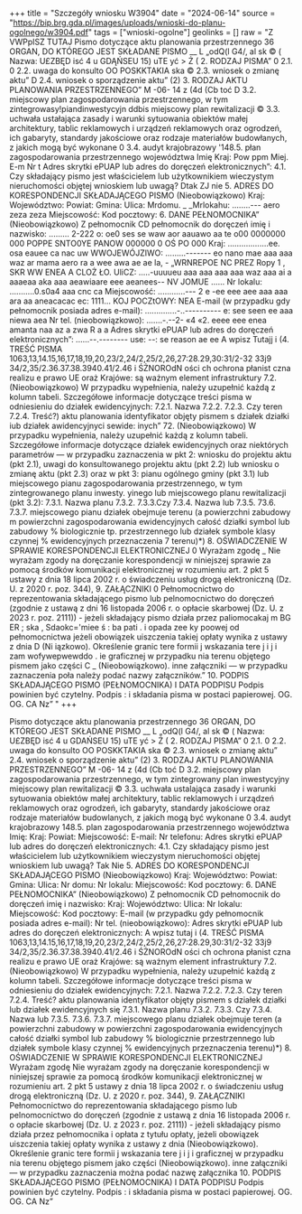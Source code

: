 +++
title = "Szczegóły wniosku W3904"
date = "2024-06-14"
source = "https://bip.brg.gda.pl/images/uploads/wnioski-do-planu-ogolnego/w3904.pdf"
tags = ["wnioski-ogolne"]
geolinks = []
raw = "Z VWPpISZ TUTAJ Pismo dotyczące aktu planowania przestrzennego 36 ORGAN, DO KTÓREGO JEST SKŁADANE PISMO __ L „odQ(l G4/, al sk © ( Nazwa: U£ZBĘD isć 4 u GDĄŃSEU 15) uTE yć > Ż ( 2. RODZAJ PISMA” 0 2.1. 0 2.2. uwaga do konsulto OO POSKKTAKIA ska  © 2.3. wniosek o zmianę aktu” D 2.4. wniosek o sporządzenie aktu” (2) 3. RODZAJ AKTU PLANOWANIA PRZESTRZENNEGO” M -06- 14 z (4d (Cb toć D 3.2. miejscowy plan zagospodarowania przestrzennego, w tym zintegrowasy!piandinwestycyjn ddbis miejscowy plan rewitalizacji © 3.3. uchwała ustałająca zasady i warunki sytuowania obiektów małej architektury, tablic reklamowych i urządzeń reklamowych oraz ogrodzeń, ich gabaryty, standardy jakościowe oraz rodzaje materiałów budowłanych, z jakich mogą być wykonane 0 3.4. audyt krajobrazowy '148.5. płan zagospodarowania przestrzennego województwa Imię Kraj: Pow ppm Miej. E-m Nr t Adres skrytki ePUAP lub adres do doręczeń elektronicznych”: 4.1. Czy składający pismo jest właścicielem lub użytkownikiem wieczystym nieruchomości objętej wnioskiem lub uwagą? Dtak ZJ nie 5. ADRES DO KORESPONDENCJI SKŁADAJĄCEGO PISMO (Nieobowiązkowo) Kraj: Województwo: Powiat: Gmina: Ulica: Mrdomu. _ _Mrlokahu: ........--- aero zeza zeza Miejscowość: Kod pocztowy: 6. DANE PEŁNOMOCNIKA” (Nieobowiązkowo) Z pełnomocnik CD pełnomocnik do doręczeń imię i nazwisko: ......... 2-222 o: oe0 ses se waw aor aauawo aa te o00 0000000 000 POPPE SNTO0YE PANOW 000000 0 OŚ PO 000 Kraj: ..................ee. osa eauee ca nac uw  WWOJEWÓJZIWO: .........------- eo nano mae aaa aaa waz ar mama aero ra a wee awa ae ae la, - „WRNREPOE NC PREZ Ropy 1 ,  SKR WW ENEA A CLOŻ ŁO. UliCZ: .....-uuuueu aaa aaa aaa aaa waz aaa ai a aaaeaa aka aaa aeawiaare eee aeanees-- NV JOMUE ...... Nr lokalu: ...........0.s0a4 aaa cnc ca Miejscowość: ............--- 2 e -ee eee aee aaa aaa ara aa aneacacac ec: 1111... KOJ POCZtOWY: NEA E-mail (w przypadku gdy pełnomocnik posiada adres e-mail): ..............-..---------- e: see seen ee aaa niewa aea Nr tel. (nieobowiązkowo): .......-.--2- «4 «2. eeee eee enea amanta naa az a zwa R a a Adres skrytki ePUAP lub adres do doręczeń elektronicznych”: ......--.-------- use: --: se reason ae ee A wpisz Tutajj i (4. TREŚĆ PISMA  1063,13,14.15,16,17,18,19,20,23/2,24/2,25/2,26,27:28.29,30:31/2-32 33j9 34/2,35/2.36.37.38.3940.41/2.46 i ŚŻNOROdN ości ch ochrona płanist czna realizu e prawo UE oraż Krajówe: są ważnym element infrastruktury 7.2. (Nieobowiązkowo) W przypadku wypełnienia, należy uzupełnić każdą z kolumn tabeli. Szczegółowe informacje dotyczące treści pisma w odniesieniu do działek ewidencyjnych: 7.2.1. Nazwa 7.2.2. 7.2.3. Czy teren 7.2.4. Treść?) aktu planowania identyfikator objęty pismem s działek działki iub działek awidencyjnyci sewide: inych” 72. (Nieobowiązkowo) W przypadku wypełnienia, należy uzupełnić każdą z kolumn tabeli. Szczegółowe informacje dotyczące działek ewidencyjnych oraz niektórych parametrów — w przypadku zaznaczenia w pkt 2: wniosku do projektu aktu (pkt 2.1), uwagi do konsultowanego projektu aktu (pkt 2.2) lub wniosku o zmianę aktu (pkt 2.3) oraz w pkt 3: pianu ogólnego gminy (pkt 3.1) lub miejscowego pianu zagospodarowania przestrzennego, w tym zintegrowanego planu inwesty. yinego lub miejscowego planu rewitalizacji (pkt 3.2): 7.3.1. Nazwa planu 7.3.2. 7.3.3.Czy  7.3.4. Nazwa lub 7.3.5. 73.6. 7.3.7. miejscowego pianu działek obejmuje terenu (a powierzchni  zabudowy m powierzchni zagospodarowania ewidencyjnych całość działki symbol lub zabudowy % biologicznie tp. przestrzennego lub działek symbole klasy czynnej % ewidencyjnych przeznaczenia  7 terenu)*) 8. OŚWIADCZENIE W SPRAWIE KORESPONDENCJI ELEKTRONICZNEJ 0 Wyrażam zgodę _ Nie wyrażam zgody na doręczanie korespondencji w niniejszej sprawie za pomocą środków komunikacji elektronicznej w rozumieniu art. 2 pkt 5 ustawy z dnia 18 lipca 2002 r. o świadczeniu usług drogą elektroniczną (Dz. U. z 2020 r. poz. 344), 9. ZAŁĄCZNIKI 0 Pełnomocnictwo do reprezentowania składającego pismo lub pelnomocnictwo do doręczeń (zgodnie z ustawą z dni 16 listopada 2006 r. o opłacie skarbowej (Dz. U. z 2023 r. poz. 2111)) - jeżeli składający pismo działa przez paliomocakaj m BG ER ; ska , Sdaokc='miee ś : ba pati . i opada zee ky poowej od pełnomocnictwa jeżeli obowiązek uiszczenia takiej opłaty wynika z ustawy z dnia  D (Ni iązkowo). Określenie granic tere formii j wskazania tere j i j i zam wofywepwewddo . ie graficznej w przypadku nia terenu objętego pismem jako części C _ (Nieobowiązkowo). inne załączniki — w przypadku zaznaczenia poła należy podać nazwy załączników.” 10. PODPIS SKŁADAJĄCEGO PISMO (PEŁNOMOCNIKA) I DATA PODPISU Podpis powinien być czytelny. Podpis : i składania pisma w postaci papierowej. OG. OG. CA Nz”  "
+++

Pismo dotyczące aktu planowania przestrzennego
36 ORGAN, DO KTÓREGO JEST SKŁADANE PISMO __ L „odQ(l G4/, al sk © (
Nazwa: U£ZBĘD isć 4 u GDAŃSEU 15) uTE yć > Ż (
2. RODZAJ PISMA”
0 2.1. 0 2.2. uwaga do konsulto OO POSKKTAKIA ska 
© 2.3. wniosek o zmianę aktu” 2.4. wniosek o sporządzenie aktu” (2)
3. RODZAJ AKTU PLANOWANIA PRZESTRZENNEGO” M -06- 14
z (4d (Cb toć
D 3.2. miejscowy plan zagospodarowania przestrzennego, w tym zintegrowany plan inwestycyjny
miejscowy plan rewitalizacji
© 3.3. uchwała ustalająca zasady i warunki sytuowania obiektów małej architektury, tablic reklamowych
i urządzeń reklamowych oraz ogrodzeń, ich gabaryty, standardy jakościowe oraz rodzaje materiałów
budowlanych, z jakich mogą być wykonane 0 3.4. audyt krajobrazowy
148.5. plan zagospodarowania przestrzennego województwa
Imię:
Kraj:
Powiat:
Miejscowość:
E-mail:
Nr telefonu:
Adres skrytki ePUAP lub adres do doręczeń elektronicznych:
4.1. Czy składający pismo jest właścicielem lub użytkownikiem wieczystym nieruchomości objętej wnioskiem
lub uwagą?
Tak Nie
5. ADRES DO KORESPONDENCJI SKŁADAJĄCEGO PISMO
(Nieobowiązkowo)
Kraj: Województwo:
Powiat: Gmina:
Ulica: Nr domu: Nr lokalu:
Miejscowość: Kod pocztowy:
6. DANE PEŁNOMOCNIKA”
(Nieobowiązkowo)
Z pełnomocnik CD pełnomocnik do doręczeń
imię i nazwisko: 
Kraj: 
Województwo: 
Ulica: 
Nr lokalu: 
Miejscowość: Kod pocztowy: 
E-mail (w przypadku gdy pełnomocnik posiada adres e-mail):
Nr tel. (nieobowiązkowo): 
Adres skrytki ePUAP lub adres do doręczeń elektronicznych: 
A wpisz tutaj
i (4. TREŚĆ PISMA 
1063,13,14.15,16,17,18,19,20,23/2,24/2,25/2,26,27:28.29,30:31/2-32 33j9 34/2,35/2.36.37.38.3940.41/2.46
i ŚŻNOROdN ości ch ochrona płanist czna realizu e prawo UE oraż Krajówe: są ważnym element infrastruktury
7.2. (Nieobowiązkowo) W przypadku wypełnienia, należy uzupełnić każdą z kolumn tabeli.
Szczegółowe informacje dotyczące treści pisma w odniesieniu do działek ewidencyjnych:
7.2.1. Nazwa 7.2.2. 7.2.3. Czy teren 7.2.4. Treść?
aktu planowania identyfikator objęty pismem
s działek działki lub działek
ewidencyjnych się
7.3.1. Nazwa planu 7.3.2. 7.3.3. Czy 7.3.4. Nazwa lub 7.3.5. 7.3.6. 7.3.7.
miejscowego planu działek obejmuje teren (a powierzchni zabudowy w powierzchni
zagospodarowania ewidencyjnych całość działki symbol lub zabudowy % biologicznie
przestrzennego lub działek symbole klasy czynnej %
ewidencyjnych przeznaczenia 
terenu)*)
8. OŚWIADCZENIE W SPRAWIE KORESPONDENCJI ELEKTRONICZNEJ
Wyrażam zgodę Nie wyrażam zgody
na doręczanie korespondencji w niniejszej sprawie za pomocą środków komunikacji elektronicznej w rozumieniu
art. 2 pkt 5 ustawy z dnia 18 lipca 2002 r. o świadczeniu usług drogą elektroniczną (Dz. U. z 2020 r. poz. 344),
9. ZAŁĄCZNIKI
Pełnomocnictwo do reprezentowania składającego pismo lub pelnomocnictwo do doręczeń (zgodnie z ustawą z dnia 16 listopada
2006 r. o opłacie skarbowej (Dz. U. z 2023 r. poz. 2111)) - jeżeli składający pismo działa przez pełnomocnika
i opłata z tytułu opłaty, jeżeli obowiązek uiszczenia takiej opłaty wynika z ustawy z dnia 
(Nieobowiązkowo). Określenie granic tere formii j wskazania tere j i j i
graficznej w przypadku nia terenu objętego pismem jako części
(Nieobowiązkowo). inne załączniki — w przypadku zaznaczenia można podać nazwę załącznika
10. PODPIS SKŁADAJĄCEGO PISMO (PEŁNOMOCNIKA) I DATA PODPISU
Podpis powinien być czytelny. Podpis : i składania pisma w postaci papierowej.
OG. OG. CA
Nz”


